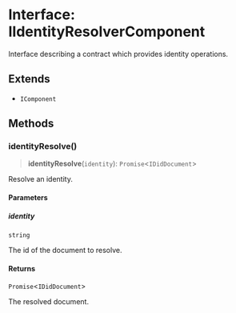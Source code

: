 # Interface: IIdentityResolverComponent

Interface describing a contract which provides identity operations.

## Extends

- `IComponent`

## Methods

### identityResolve()

> **identityResolve**(`identity`): `Promise`\<`IDidDocument`\>

Resolve an identity.

#### Parameters

##### identity

`string`

The id of the document to resolve.

#### Returns

`Promise`\<`IDidDocument`\>

The resolved document.
